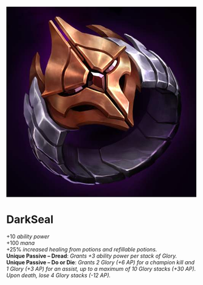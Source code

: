 ![](./darkseal.jpg)
# DarkSeal
+10 *ability power* \
+100 *mana* \
+25% *increased healing from potions and refillable potions.*\
**Unique Passive – Dread**: *Grants +3 ability power per stack of Glory.* \
**Unique Passive – Do or Die**: *Grants 2 Glory (+6 AP) for a champion kill and 1 Glory (+3 AP) for an assist, up to a maximum of 10 Glory stacks (+30 AP). Upon death, lose 4 Glory stacks (-12 AP).*
